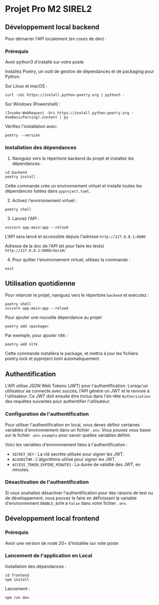 # Projet Pro M2 SIREL2

## Développement local backend

Pour démarrer l'API localement (en cours de dev) :

### Prérequis

Avoir python3 d'installé sur votre poste

Installez Poetry, un outil de gestion de dépendances et de packaging pour Python.

Sur Linux et macOS :
```
curl -sSL https://install.python-poetry.org | python3 -
```

Sur Windows (Powershell) :
```
(Invoke-WebRequest -Uri https://install.python-poetry.org -UseBasicParsing).Content | py -
```

Vérifiez l'installation avec:
```
poetry --version
```

### Installation des dépendances
1. Naviguez vers le répertoire backend du projet et installez les dépendances :

```
cd backend
poetry install
```

Cette commande crée un environnement virtuel et installe toutes les dépendances listées dans `pyproject.toml.`

2. Activez l'environnement virtuel :
```
poetry shell
```

3. Lancez l'API :
```
uvicorn app.main:app --reload
```

L'API sera lancé et accessible depuis l'adresse `http://127.0.0.1:8000`

Adresse de la doc de l'API (et pour faire les tests) `http://127.0.0.1:8000/docs#/`

4. Pour quitter l'environnement virtuel, utilisez la commande :
```
exit
```

## Utilisation quotidienne

Pour relancer le projet, naviguez vers le répertoire `backend` et exécutez :

```
poetry shell
uvicorn app.main:app --reload
```

Pour ajouter une nouvelle dépendance au projet
```
poetry add <package>
```

Par exemple, pour ajouter nltk :
```
poetry add nltk
```

Cette commande installera le package, et mettra à jour les fichiers poetry.lock et pyproject.toml automatiquement.


## Authentification

L'API utilise JSON Web Tokens (JWT) pour l'authentification. Lorsqu'un utilisateur se connecte avec succès, l'API génère un JWT et le renvoie à l'utilisateur. Ce JWT doit ensuite être inclus dans l'en-tête `Authorization` des requêtes suivantes pour authentifier l'utilisateur.

### Configuration de l'authentification

Pour utiliser l'authentification en local, vous devez définir certaines variables d'environnement dans un fichier `.env`. Vous pouvez vous baser sur le fichier `.env.example` pour savoir quelles variables définir.

Voici les variables d'environnement liées à l'authentification :

- `SECRET_KEY` : La clé secrète utilisée pour signer les JWT.
- `ALGORITHM` : L'algorithme utilisé pour signer les JWT.
- `ACCESS_TOKEN_EXPIRE_MINUTES` : La durée de validité des JWT, en minutes.

### Désactivation de l'authentification

Si vous souhaitez désactiver l'authentification pour des raisons de test ou de développement, vous pouvez le faire en définissant la variable d'environnement `ENABLE_AUTH` à `False` dans votre fichier `.env`.


## Développement local frontend

### Prérequis

Avoir une version de node 20+ d'installée sur vote poste


### Lancement de l'application en Local

Installation des dépendances :

```
cd frontend
npm install
```

Lancement :

```
npm run dev
```
